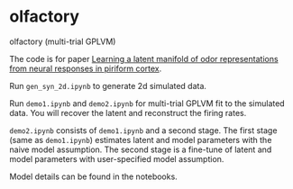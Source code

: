 # olfactory
olfactory (multi-trial GPLVM)

The code is for paper [Learning a latent manifold of odor representations from neural responses in piriform cortex](https://proceedings.neurips.cc/paper/2018/file/17b3c7061788dbe82de5abe9f6fe22b3-Paper.pdf).

Run ``gen_syn_2d.ipynb`` to generate 2d simulated data.

Run ``demo1.ipynb`` and ``demo2.ipynb`` for multi-trial GPLVM fit to the simulated data. You will recover the latent and reconstruct the firing rates. 

``demo2.ipynb`` consists of ``demo1.ipynb`` and a second stage. The first stage (same as ``demo1.ipynb``) estimates latent and model parameters with the naive model assumption. The second stage is a fine-tune of latent and model parameters with user-specified model assumption. 

Model details can be found in the notebooks.